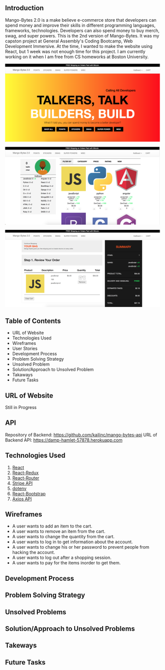 ## Introduction

Mango-Bytes 2.0 is a make believe e-commerce store that developers can spend money
and improve their skills in different programming languages, frameworks, technologies.
Developers can also spend money to buy merch, swag, and super powers. This is the
2nd version of Mango-Bytes. It was my capston project at General Assembly's Coding
Bootcamp, Web Development Immersive. At the time, I wanted to make the website using
React, but 1 week was not enough time for this project. I am currently working on it
when I am free from CS homeworks at Boston University.

![Landing  Page](https://raw.githubusercontent.com/kailinc/mango-bytes-2/master/public/HomePage.png)

![Shopping Page ](https://raw.githubusercontent.com/kailinc/mango-bytes-2/master/public/shopping.png)

![Checkout Page ](https://raw.githubusercontent.com/kailinc/mango-bytes-2/master/public/Checkout.png)

## Table of Contents

-   URL of Website
-   Technologies Used
-   Wireframes
-   User Stories
-   Development Process
-   Problem Solving Strategy
-   Unsolved Problem
-   Solution/Approach to Unsolved Problem
-   Takaways
-   Future Tasks

## URL of Website

Still in Progress

## API

Repository of Backend: https://github.com/kailinc/mango-bytes-api
URL of Backend API: https://damp-hamlet-57878.herokuapp.com

## Technologies Used

1. [React](https://reactjs.org/)
2. [React-Redux](https://redux.js.org/basics/usage-with-react)
3. [React-Router](https://reacttraining.com/react-router/web/guides/philosophy)
4. [Stripe API](https://stripe.com/docs/api)
5. [dotenv](https://www.npmjs.com/package/dotenv)
6. [React-Bootstrap](https://react-bootstrap.github.io/)
7. [Axios API](https://www.npmjs.com/package/axios)

## Wireframes

-  A user wants to add an item to the cart.
-  A user wants to remove an item from the cart.
-  A user wants to change the quantity from the cart.
-  A user wants to log in to get information about the account.
-  A user wants to change his or her password to prevent people from hacking the account.
-  A user wants to log out after a shopping session.
-  A user wants to pay for the items inorder to get them.

## Development Process

## Problem Solving Strategy

## Unsolved Problems

## Solution/Approach to Unsolved Problems

## Takeways

## Future Tasks
